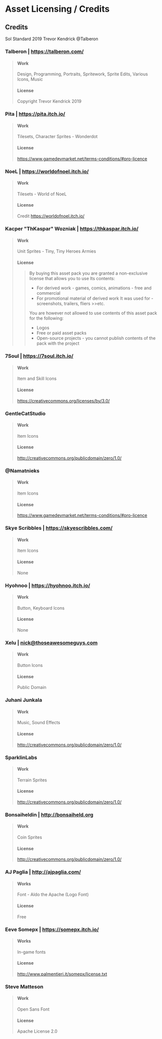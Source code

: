 # Asset Licensing / Credits

## Credits
Sol Standard 2019 Trevor Kendrick @Talberon

### Talberon | https://talberon.com/
>#### Work
>Design, Programming, Portraits, Spritework, Sprite Edits, Various Icons, Music
>#### License
>Copyright Trevor Kendrick 2019

### Pita | https://pita.itch.io/
>#### Work
>Tilesets, Character Sprites - Wonderdot
>#### License
>https://www.gamedevmarket.net/terms-conditions/#pro-licence

### NoeL | https://worldofnoel.itch.io/
>#### Work
>Tilesets - World of NoeL
>#### License
>Credit https://worldofnoel.itch.io/

### Kacper "ThKaspar" Wozniak | https://thkaspar.itch.io/
>#### Work
>Unit Sprites - Tiny, Tiny Heroes Armies
>#### License
>>By buying this asset pack you are granted a non-exclusive license that allows you to use Its 
>>contents:
>>  * For derived work - games, comics, animations - free and commercial
>>  * For promotional material of derived work It was used for - screenshots, trailers, fliers >>etc.
>>
>>You are however not allowed to use contents of this asset pack for the following:
>>  * Logos
>>  * Free or paid asset packs
>>  * Open-source projects - you cannot publish contents of the pack with the project

### 7Soul | https://7soul.itch.io/
>#### Work
>Item and Skill Icons
>#### License
>https://creativecommons.org/licenses/by/3.0/

### GentleCatStudio
>#### Work
>Item Icons
>#### License
>http://creativecommons.org/publicdomain/zero/1.0/

### @Namatnieks
>#### Work
> Item Icons
>#### License
>https://www.gamedevmarket.net/terms-conditions/#pro-licence

### Skye Scribbles | https://skyescribbles.com/
>#### Work
> Item Icons
>#### License
>None

### Hyohnoo | https://hyohnoo.itch.io/
>#### Work
>Button, Keyboard Icons
>#### License
>None

### Xelu | nick@thoseawesomeguys.com
>#### Work
>Button Icons
>#### License
>Public Domain

### Juhani Junkala
>#### Work
>Music, Sound Effects
>#### License
>http://creativecommons.org/publicdomain/zero/1.0/

### SparklinLabs
>#### Work
>Terrain Sprites
>#### License
>http://creativecommons.org/publicdomain/zero/1.0/

### Bonsaiheldin | http://bonsaiheld.org
>#### Work
>Coin Sprites
>#### License
>http://creativecommons.org/publicdomain/zero/1.0/

### AJ Paglia | http://ajpaglia.com/
>#### Works
>Font - Aldo the Apache (Logo Font)
>#### License
>Free

### Eeve Somepx | https://somepx.itch.io/
>#### Works
>In-game fonts
>#### License
>http://www.palmentieri.it/somepx/license.txt

### Steve Matteson
>#### Work
>Open Sans Font
>#### License
>Apache License 2.0
